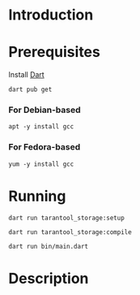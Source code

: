 # Introduction

# Prerequisites
Install [Dart](https://dart.dev/get-dart)

```
dart pub get
```

### For Debian-based

```
apt -y install gcc
```

### For Fedora-based
```
yum -y install gcc
```

# Running

```
dart run tarantool_storage:setup
```

```
dart run tarantool_storage:compile
```

```
dart run bin/main.dart
```

# Description
